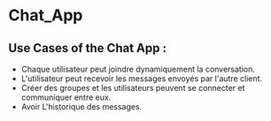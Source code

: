 # Chat_App

## Use Cases of the Chat App :

- Chaque utilisateur peut joindre dynamiquement la conversation.
- L'utilisateur peut recevoir les messages envoyés par l'autre client.
- Créer des groupes et les utilisateurs peuvent se connecter et communiquer entre eux.
- Avoir L'historique des messages.
